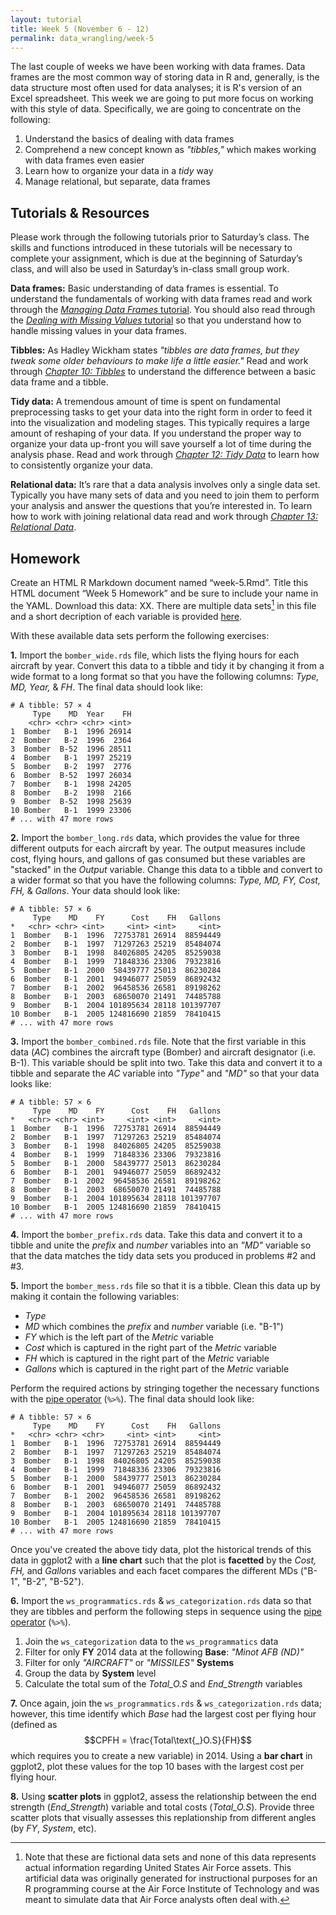 ```yaml
---
layout: tutorial
title: Week 5 (November 6 - 12)
permalink: data_wrangling/week-5
---
```


The last couple of weeks we have been working with data frames.  Data frames are the most common way of storing data in R and, generally, is the data structure most often used for data analyses; it is R's version of an Excel spreadsheet. This week we are going to put more focus on working with this style of data.  Specifically, we are going to concentrate on the following:

1. Understand the basics of dealing with data frames
2. Comprehend a new concept known as *"tibbles,"* which makes working with data frames even easier
3. Learn how to organize your data in a *tidy* way
4. Manage relational, but separate, data frames

## Tutorials & Resources

Please work through the following tutorials prior to Saturday’s class. The skills and functions introduced in these tutorials will be necessary to complete your assignment, which is due at the beginning of Saturday’s class, and will also be used in Saturday’s in-class small group work.

**Data frames:** Basic understanding of data frames is essential. To understand the fundamentals of working with data frames read and work through the [*Managing Data Frames* tutorial](http://uc-r.github.io/dataframes).  You should also read through the [*Dealing with Missing Values* tutorial](http://uc-r.github.io/missing_values) so that you understand how to handle missing values in your data frames.

**Tibbles:**  As Hadley Wickham states *"tibbles are data frames, but they tweak some older behaviours to make life a little easier."*  Read and work through *[Chapter 10: Tibbles](http://r4ds.had.co.nz/tibbles.html)* to understand the difference between a basic data frame and a tibble. 

**Tidy data:**  A tremendous amount of time is spent on fundamental preprocessing tasks to get your data into the right form in order to feed it into the visualization and modeling stages. This typically requires a large amount of reshaping of your data. If you understand the proper way to organize your data up-front you will save yourself a lot of time during the analysis phase. Read and work through [*Chapter 12: Tidy Data*](http://r4ds.had.co.nz/tidy-data.html) to learn how to consistently organize your data.

**Relational data:** It’s rare that a data analysis involves only a single data set. Typically you have many sets of data and you need to join them to perform your analysis and answer the questions that you’re interested in. To learn how to work with joining relational data read and work through [*Chapter 13: Relational Data*](http://r4ds.had.co.nz/relational-data.html).


## Homework

Create an HTML R Markdown document named “week-5.Rmd”. Title this HTML document “Week 5 Homework” and be sure to include your name in the YAML.  Download this data: XX. There are multiple data sets[^data] in this file and a short decription of each variable is provided [here](http://uc-r.github.io/data_wrangling/week-5-assignment-data).

With these available data sets perform the following exercises:

__1\.__ Import the `bomber_wide.rds` file, which lists the flying hours for each aircraft by year. Convert this data to a tibble and tidy it by changing it from a wide format to a long format so that you have the following columns: *Type, MD, Year,* & *FH*. The final data should look like:

```
# A tibble: 57 × 4
     Type    MD  Year    FH
    <chr> <chr> <chr> <int>
1  Bomber   B-1  1996 26914
2  Bomber   B-2  1996  2364
3  Bomber  B-52  1996 28511
4  Bomber   B-1  1997 25219
5  Bomber   B-2  1997  2776
6  Bomber  B-52  1997 26034
7  Bomber   B-1  1998 24205
8  Bomber   B-2  1998  2166
9  Bomber  B-52  1998 25639
10 Bomber   B-1  1999 23306
# ... with 47 more rows
```

__2\.__ Import the `bomber_long.rds` data, which provides the value for three different outputs for each aircraft by year. The output measures include cost, flying hours, and gallons of gas consumed but these variables are "stacked" in the *Output* variable. Change this data to a tibble and convert to a wider format so that you have the following columns: *Type, MD, FY, Cost, FH,* & *Gallons*. Your data should look like:

```
# A tibble: 57 × 6
     Type    MD    FY      Cost    FH   Gallons
*   <chr> <chr> <int>     <int> <int>     <int>
1  Bomber   B-1  1996  72753781 26914  88594449
2  Bomber   B-1  1997  71297263 25219  85484074
3  Bomber   B-1  1998  84026805 24205  85259038
4  Bomber   B-1  1999  71848336 23306  79323816
5  Bomber   B-1  2000  58439777 25013  86230284
6  Bomber   B-1  2001  94946077 25059  86892432
7  Bomber   B-1  2002  96458536 26581  89198262
8  Bomber   B-1  2003  68650070 21491  74485788
9  Bomber   B-1  2004 101895634 28118 101397707
10 Bomber   B-1  2005 124816690 21859  78410415
# ... with 47 more rows
```

__3\.__ Import the `bomber_combined.rds` file. Note that the first variable in this data (*AC*) combines the aircraft type (Bomber) and aircraft designator (i.e. B-1). This variable should be split into two.  Take this data and convert it to a tibble and separate the *AC* variable into *"Type"* and *"MD"* so that your data looks like:

```
# A tibble: 57 × 6
     Type    MD    FY      Cost    FH   Gallons
*   <chr> <chr> <int>     <int> <int>     <int>
1  Bomber   B-1  1996  72753781 26914  88594449
2  Bomber   B-1  1997  71297263 25219  85484074
3  Bomber   B-1  1998  84026805 24205  85259038
4  Bomber   B-1  1999  71848336 23306  79323816
5  Bomber   B-1  2000  58439777 25013  86230284
6  Bomber   B-1  2001  94946077 25059  86892432
7  Bomber   B-1  2002  96458536 26581  89198262
8  Bomber   B-1  2003  68650070 21491  74485788
9  Bomber   B-1  2004 101895634 28118 101397707
10 Bomber   B-1  2005 124816690 21859  78410415
# ... with 47 more rows
```

__4\.__ Import the `bomber_prefix.rds` data. Take this data and convert it to a tibble and unite the *prefix* and *number* variables into an *"MD"* variable so that the data matches the tidy data sets you produced in problems #2 and #3.

__5\.__ Import the `bomber_mess.rds` file so that it is a tibble.  Clean this data up by making it contain the following variables: 

- *Type*
- *MD* which combines the *prefix* and *number* variable (i.e. "B-1")
- *FY* which is the left part of the *Metric* variable
- *Cost* which is captured in the right part of the *Metric* variable
- *FH* which is captured in the right part of the *Metric* variable
- *Gallons* which is captured in the right part of the *Metric* variable

Perform the required actions by stringing together the necessary functions with the [pipe operator](http://uc-r.github.io/pipe) (`%>%`). The final data should look like:
    
```
# A tibble: 57 × 6
     Type    MD    FY      Cost    FH   Gallons
*   <chr> <chr> <chr>     <int> <int>     <int>
1  Bomber   B-1  1996  72753781 26914  88594449
2  Bomber   B-1  1997  71297263 25219  85484074
3  Bomber   B-1  1998  84026805 24205  85259038
4  Bomber   B-1  1999  71848336 23306  79323816
5  Bomber   B-1  2000  58439777 25013  86230284
6  Bomber   B-1  2001  94946077 25059  86892432
7  Bomber   B-1  2002  96458536 26581  89198262
8  Bomber   B-1  2003  68650070 21491  74485788
9  Bomber   B-1  2004 101895634 28118 101397707
10 Bomber   B-1  2005 124816690 21859  78410415
# ... with 47 more rows
```

Once you've created the above tidy data, plot the historical trends of this data in ggplot2 with a __line chart__ such that the plot is __facetted__ by the *Cost, FH,* and *Gallons* variables and each facet compares the different MDs ("B-1", "B-2", "B-52").

__6\.__ Import the `ws_programmatics.rds` & `ws_categorization.rds` data so that they are tibbles and perform the following steps in sequence using the [pipe operator](http://uc-r.github.io/pipe) (`%>%`). 

1. Join the `ws_categorization` data to the `ws_programmatics` data
2. Filter for only __FY__ 2014 data at the following __Base__: *"Minot AFB (ND)"*
3. Filter for only *"AIRCRAFT"* or *"MISSILES"* __Systems__
4. Group the data by __System__ level
5. Calculate the total sum of the *Total_O.S* and *End_Strength* variables

__7\.__ Once again, join the `ws_programmatics.rds` & `ws_categorization.rds` data; however, this time identify which *Base* had the largest cost per flying hour (defined as $$CPFH = \frac{Total\text{_}O.S}{FH}$$ which requires you to create a new variable) in 2014.  Using a __bar chart__ in ggplot2, plot these values for the top 10 bases with the largest cost per flying hour.

__8\.__ Using __scatter plots__ in ggplot2, assess the relationship between the end strength (*End_Strength*) variable and total costs (*Total_O.S*).  Provide three scatter plots that visually assesses this replationship from different angles (by *FY*, *System*, etc).  



[^data]: Note that these are fictional data sets and none of this data represents actual information regarding United States Air Force assets. This artificial data was originally generated for instructional purposes for an R programming course at the Air Force Institute of Technology and was meant to simulate data that Air Force analysts often deal with.
